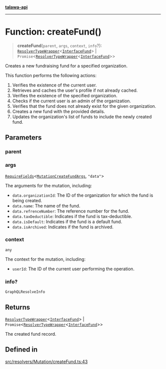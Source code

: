 [**talawa-api**](../../../../README.md)

***

# Function: createFund()

> **createFund**(`parent`, `args`, `context`, `info`?): [`ResolverTypeWrapper`](../../../../types/generatedGraphQLTypes/type-aliases/ResolverTypeWrapper.md)\<[`InterfaceFund`](../../../../models/Fund/interfaces/InterfaceFund.md)\> \| `Promise`\<[`ResolverTypeWrapper`](../../../../types/generatedGraphQLTypes/type-aliases/ResolverTypeWrapper.md)\<[`InterfaceFund`](../../../../models/Fund/interfaces/InterfaceFund.md)\>\>

Creates a new fundraising fund for a specified organization.

This function performs the following actions:
1. Verifies the existence of the current user.
2. Retrieves and caches the user's profile if not already cached.
3. Verifies the existence of the specified organization.
4. Checks if the current user is an admin of the organization.
5. Verifies that the fund does not already exist for the given organization.
6. Creates a new fund with the provided details.
7. Updates the organization's list of funds to include the newly created fund.

## Parameters

### parent

### args

[`RequireFields`](../../../../types/generatedGraphQLTypes/type-aliases/RequireFields.md)\<[`MutationCreateFundArgs`](../../../../types/generatedGraphQLTypes/type-aliases/MutationCreateFundArgs.md), `"data"`\>

The arguments for the mutation, including:
  - `data.organizationId`: The ID of the organization for which the fund is being created.
  - `data.name`: The name of the fund.
  - `data.refrenceNumber`: The reference number for the fund.
  - `data.taxDeductible`: Indicates if the fund is tax-deductible.
  - `data.isDefault`: Indicates if the fund is a default fund.
  - `data.isArchived`: Indicates if the fund is archived.

### context

`any`

The context for the mutation, including:
  - `userId`: The ID of the current user performing the operation.

### info?

`GraphQLResolveInfo`

## Returns

[`ResolverTypeWrapper`](../../../../types/generatedGraphQLTypes/type-aliases/ResolverTypeWrapper.md)\<[`InterfaceFund`](../../../../models/Fund/interfaces/InterfaceFund.md)\> \| `Promise`\<[`ResolverTypeWrapper`](../../../../types/generatedGraphQLTypes/type-aliases/ResolverTypeWrapper.md)\<[`InterfaceFund`](../../../../models/Fund/interfaces/InterfaceFund.md)\>\>

The created fund record.

## Defined in

[src/resolvers/Mutation/createFund.ts:43](https://github.com/Suyash878/talawa-api/blob/f376d03c37e9acd046e7cc983947432c95f74442/src/resolvers/Mutation/createFund.ts#L43)
